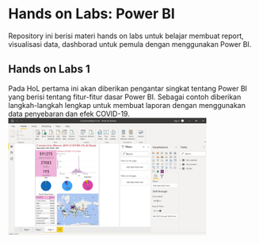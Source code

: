 # Hands on Labs: Power BI
Repository ini berisi materi hands on labs untuk belajar membuat report, visualisasi data, dashborad untuk pemula dengan menggunakan Power BI.

## Hands on Labs 1
Pada HoL pertama ini akan diberikan pengantar singkat tentang Power BI yang berisi tentang fitur-fitur dasar Power BI. Sebagai contoh diberikan langkah-langkah lengkap untuk membuat laporan dengan menggunakan data penyebaran dan efek COVID-19.
<img src="https://github.com/rezafaisal/PowerBI/blob/master/images/hol-01.JPG" width="400" />


